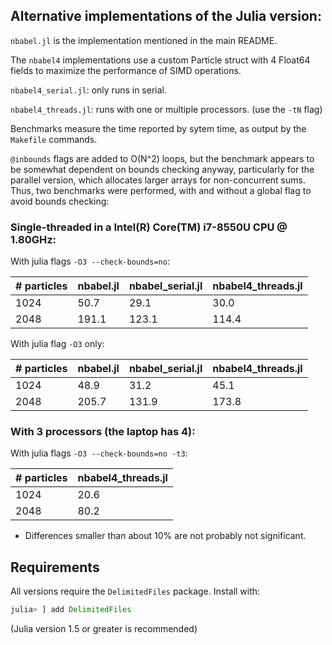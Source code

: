 
## Alternative implementations of the Julia version:

`nbabel.jl` is the implementation mentioned in the main README.

The `nbabel4` implementations use a custom Particle struct with 4
Float64 fields to maximize the performance of SIMD operations.

`nbabel4_serial.jl`:  only runs in serial.

`nbabel4_threads.jl`: runs with one or multiple processors. (use the `-tN` flag)

Benchmarks measure the time reported by sytem time, as output by the `Makefile` commands.

`@inbounds` flags are added to O(N^2) loops, but the benchmark appears to be somewhat
dependent on bounds checking anyway, particularly for the parallel version, which
allocates larger arrays for non-concurrent sums. Thus, two benchmarks were performed, with and
without a global flag to avoid bounds checking:

### Single-threaded in a Intel(R) Core(TM) i7-8550U CPU @ 1.80GHz:

With julia flags `-O3 --check-bounds=no`:

| # particles |  nbabel.jl | nbabel_serial.jl | nbabel4_threads.jl |
|-------------|------------|------------------|--------------------|
|     1024    |    50.7    |    29.1          |      30.0          |
|     2048    |   191.1    |   123.1          |     114.4          |

With julia flag `-O3` only:

| # particles |  nbabel.jl | nbabel_serial.jl | nbabel4_threads.jl |
|-------------|------------|------------------|--------------------|
|     1024    |    48.9    |    31.2          |    45.1            |
|     2048    |   205.7    |   131.9          |   173.8            |


### With 3 processors (the laptop has 4):

With julia flags `-O3 --check-bounds=no -t3`:

| # particles | nbabel4_threads.jl |
|-------------|--------------------|
|     1024    |   20.6             |
|     2048    |   80.2             |

- Differences smaller than about 10% are not probably not significant.

## Requirements

All versions require the `DelimitedFiles` package. Install with:

```julia
julia> ] add DelimitedFiles

```

(Julia version 1.5 or greater is recommended)




